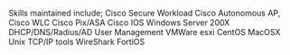 Skills maintained include; 
Cisco Secure Workload
Cisco Autonomous AP, Cisco WLC
Cisco Pix/ASA
Cisco IOS
Windows Server 200X
DHCP/DNS/Radius/AD User Management
VMWare esxi
CentOS
MacOSX
Unix TCP/IP tools
WireShark
FortiOS​
